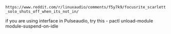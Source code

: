 `https://www.reddit.com/r/linuxaudio/comments/f5y7k9/focusrite_scarlett_solo_shuts_off_when_its_not_in/`

if you are using interface in Pulseaudio, try this - pactl unload-module module-suspend-on-idle
